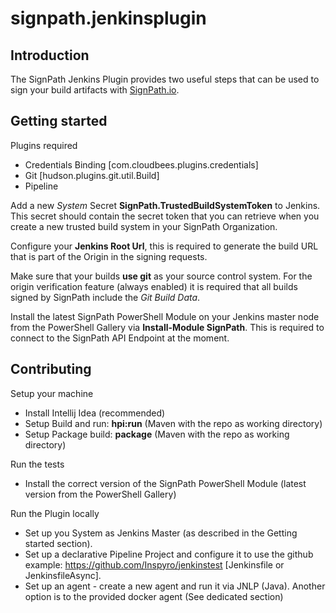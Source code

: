 # signpath.jenkinsplugin

## Introduction

The SignPath Jenkins Plugin provides two useful steps that can be used to sign your build artifacts with <a href="https://www.signpath.io">SignPath.io</a>.

## Getting started

Plugins required
- Credentials Binding [com.cloudbees.plugins.credentials]
- Git [hudson.plugins.git.util.Build]
- Pipeline

Add a new *System* Secret **SignPath.TrustedBuildSystemToken** to Jenkins.
This secret should contain the secret token that you can retrieve when you create a new trusted build system in your SignPath Organization.

Configure your **Jenkins Root Url**, this is required to generate the build URL that is part of the Origin in the signing requests.

Make sure that your builds **use git** as your source control system. For the origin verification feature (always enabled) it is required that all builds signed by SignPath include the *Git Build Data*.

Install the latest SignPath PowerShell Module on your Jenkins master node from the PowerShell Gallery via **Install-Module SignPath**.
This is required to connect to the SignPath API Endpoint at the moment.

## Contributing

Setup your machine
- Install Intellij Idea (recommended)
- Setup Build and run: **hpi:run** (Maven with the repo as working directory)
- Setup Package build: **package** (Maven with the repo as working directory)

Run the tests
- Install the correct version of the SignPath PowerShell Module (latest version from the PowerShell Gallery)

Run the Plugin locally
- Set up you System as Jenkins Master (as described in the Getting started section).
- Set up a declarative Pipeline Project and configure it to use the github example: https://github.com/Inspyro/jenkinstest [Jenkinsfile or JenkinsfileAsync].
- Set up an agent - create a new agent and run it via JNLP (Java). Another option is to the provided docker agent (See dedicated section)